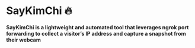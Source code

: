 # SayKimChi 🔥
**SayKimChi is a lightweight and automated tool that leverages ngrok port forwarding to collect a visitor’s IP address and capture a snapshot from their webcam**
